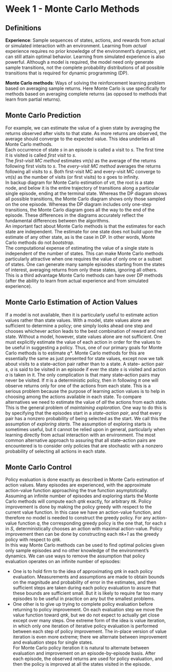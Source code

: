 # Week 1 - Monte Carlo Methods

## Definitions

**Experience**: Sample sequences of states, actions, and rewards from actual or
simulated interaction with an environment. Learning from *actual* experience
requires no prior knowledge of the environment’s dynamics, yet can still attain
optimal behavior. Learning from simulated experience is also powerful. Although
a model is required, the model need only generate sample transitions, not the
complete probability distributions of all possible transitions that is required
for dynamic programming (DP).

**Monte Carlo methods**: Ways of solving the reinforcement learning problem
based on averaging sample returns. Here Monte Carlo is use specifically for
methods based on averaging complete returns (as opposed to methods that learn
from partial returns).

## Monte Carlo Prediction

For example, we can estimate the value of a given state by averaging the
returns observed after visits to that state. As more returns are observed, the
average should converge to the expected value. This idea underlies all Monte
Carlo methods.  
Each occurrence of state *s* in an episode is called a visit to *s*. The first
time it is visited is called *first visit* to *s*.  
The *first-visit MC method* estimates *vπ(s)* as the average of the returns
following first visits to *s*. The *every-visit MC method* averages the returns
following all visits to *s*. Both first-visit MC and every-visit MC converge to
*vπ(s)* as the number of visits (or first visits) to *s* goes to infinity.  
In backup diagram for Monte Carlo estimation of *vπ*, the root is a state node,
and below it is the entire trajectory of transitions along a particular single
episode, ending at the terminal state. Whereas the DP diagram shows all
possible transitions, the Monte Carlo diagram shows only those sampled on the
one episode. Whereas the DP diagram includes only one-step transitions, the
Monte Carlo diagram goes all the way to the end of the episode. These
differences in the diagrams accurately reflect the fundamental differences
between the algorithms.  
An important fact about Monte Carlo methods is that the estimates for each
state are independent. The estimate for one state does not build upon the
estimate of any other state, as is the case in DP. In other words, Monte Carlo
methods do not *bootstrap*.  
The computational expense of estimating the value of a single state is
independent of the number of states. This can make Monte Carlo methods
particularly attractive when one requires the value of only one or a subset of
states. One can generate many sample episodes starting from the states of
interest, averaging returns from only these states, ignoring all others. This
is a third advantage Monte Carlo methods can have over DP methods (after the
ability to learn from actual experience and from simulated experience).

## Monte Carlo Estimation of Action Values

If a model is not available, then it is particularly useful to estimate action
values rather than state values. With a model, state values alone are
sufficient to determine a policy; one simply looks ahead one step and chooses
whichever action leads to the best combination of reward and next state.
Without a model, however, state values alone are not sufficient. One must
explicitly estimate the value of each action in order for the values to be
useful in suggesting a policy. Thus, one of our primary goals for Monte Carlo
methods is to estimate *q\**. Monte Carlo methods for this are essentially the
same as just presented for state values, except now we talk about visits to a
state–action pair rather than to a state. A state– action pair *s*, *a* is said
to be visited in an episode if ever the state *s* is visited and action *a* is
taken in it. The only complication is that many state–action pairs may never be
visited. If *π* is a deterministic policy, then in following *π* one will
observe returns only for one of the actions from each state. This is a serious
problem because the purpose of learning action values is to help in choosing
among the actions available in each state. To compare alternatives we need to
estimate the value of *all* the actions from each state.  
This is the general problem of *maintaining exploration*. One way to do this is
by specifying that the episodes start in a *state–action pair*, and that every
pair has a nonzero probability of being selected as the start. We call this the
assumption of *exploring starts*. The assumption of exploring starts is
sometimes useful, but it cannot be relied upon in general, particularly when
learning directly from actual interaction with an environment. The most common
alternative approach to assuring that all state–action pairs are encountered is
to consider only policies that are stochastic with a nonzero probability of
selecting all actions in each state.

## Monte Carlo Control

Policy evaluation is done exactly as described in Monte Carlo estimation of
action values. Many episodes are experienced, with the approximate action-value
function approaching the true function asymptotically. Assuming an infinite
number of episodes and exploring starts the Monte Carlo methods will compute
each *qπk* exactly, for arbitrary *πk*.
Policy improvement is done by making the policy greedy with respect to the
current value function. In this case we have an action-value function, and
therefore no model is needed to construct the greedy policy. For any
action-value function *q*, the corresponding greedy policy is the one that, for
each *s* in *S*, deterministically chooses an action with maximal action-value.
Policy improvement then can be done by constructing each *πk+1* as the greedy
policy with respect to *qπk*.  
In this way Monte Carlo methods can be used to find optimal policies given only
sample episodes and no other knowledge of the environment’s dynamics.
We can use ways to remove the assumption that policy evaluation operates on an
infinite number of episodes:  
+ One is to hold firm to the idea of approximating *qπk* in
each policy evaluation. Measurements and assumptions are made to obtain bounds
on the magnitude and probability of error in the estimates, and then sufficient
steps are taken during each policy evaluation to assure that these bounds are
sufficient small. But it is likely to require far too many episodes to be useful
in practice on any but the smallest problems.
+ One other is to give up trying to complete policy evaluation before returning
to policy improvement. On each evaluation step we move the value function
toward *qπk*, but we do not expect to actually get close except over many
steps. One extreme form of the idea is value iteration, in which only one
iteration of iterative policy evaluation is performed between each step of
policy improvement. The in-place version of value iteration is even more
extreme; there we alternate between improvement and evaluation steps for single
states.  
For Monte Carlo policy iteration it is natural to alternate between evaluation
and improvement on an episode-by-episode basis. After each episode, the
observed returns are used for policy evaluation, and then the policy is
improved at all the states visited in the episode.
